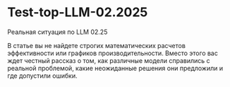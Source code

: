 # Test-top-LLM-02.2025
Реальная ситуация по LLM 02.25

В статье вы не найдете строгих математических расчетов эффективности или графиков производительности. Вместо этого вас ждет честный рассказ о том, как различные модели справились с реальной проблемой, какие неожиданные решения они предложили и где допустили ошибки.












